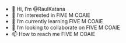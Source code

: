 - 👋 Hi, I’m @RaulKatana
- 👀 I’m interested in FIVE M COAIE
- 🌱 I’m currently learning FIVE M COAIE
- 💞️ I’m looking to collaborate on FIVE M COAIE
- 📫 How to reach me FIVE M COAIE

<!---
RaulKatana/RaulKatana is a ✨ special ✨ repository because its `README.md` (this file) appears on your GitHub profile.
You can click the Preview link to take a look at your changes.
--->
